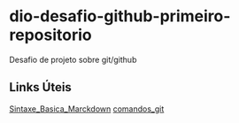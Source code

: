 # dio-desafio-github-primeiro-repositorio
Desafio de projeto sobre git/github

## Links Úteis
[Sintaxe_Basica_Marckdown](https://www.markdownguide.org/basic-syntax/)
[comandos_git](https://comandosgit.github.io/)
